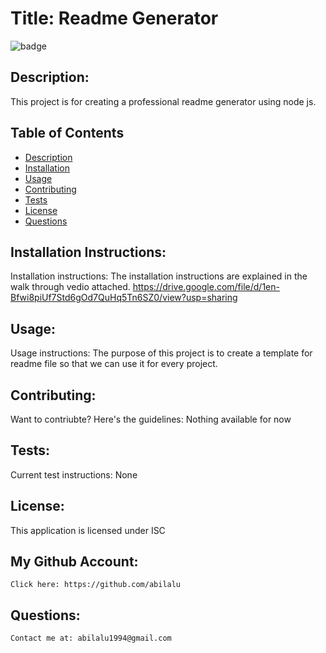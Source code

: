 
  # Title: Readme Generator 
  ![badge](https://img.shields.io/badge/license-ISC-darkred)
  ## Description:
  This project is for creating a professional readme generator using node js.
  ## Table of Contents
  - [Description](#description)
  - [Installation](#installation)
  - [Usage](#usage)
  - [Contributing](#contributing)
  - [Tests](#tests)
  - [License](#license)
  - [Questions](#questions)
  ## Installation Instructions:
  Installation instructions: The installation instructions are explained in the walk through vedio attached. https://drive.google.com/file/d/1en-Bfwi8piUf7Std6gOd7QuHq5Tn6SZ0/view?usp=sharing
  ## Usage:
  Usage instructions: The purpose of this project is to create a template for readme file so that we can use it for every project.
  ## Contributing:
  Want to contriubte? Here's the guidelines: Nothing available for now
  ## Tests:
  Current test instructions: None
  ## License:
  This application is licensed under  ISC  
  ## My Github Account:
    Click here: https://github.com/abilalu
  ## Questions:
    Contact me at: abilalu1994@gmail.com
  